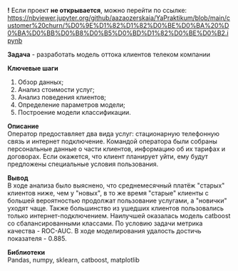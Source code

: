 **!** Если проект **не открывается**, можно перейти по ссылке: https://nbviewer.jupyter.org/github/aazaozerskaia/YaPraktikum/blob/main/customer%20churn/%D0%9E%D1%82%D1%82%D0%BE%D0%BA%20%D0%BA%D0%BB%D0%B8%D0%B5%D0%BD%D1%82%D0%BE%D0%B2.ipynb

**Задача** - разработать модель оттока клиентов телеком компании  

**Ключевые шаги**  
1. Обзор данных;
2. Анализ стоимости услуг;
3. Анализ поведения клиентов;
4. Определение параметров модели;
5. Построение модели классификации.


**Описание**  
Оператор предоставляет два вида услуг: стационарную телефонную связь и интернет подключение. Командой оператора были собраны персональные данные о части клиентов, информацию об их тарифах и договорах. Если окажется, что клиент планирует уйти, ему будут предложены специальные условия пользования.


**Вывод**  
В ходе анализа было выяснено, что среднемесячный платёж "старых" клиентов ниже, чем у "новых", в то же время "старые" клиенты с большей вероятностью продолжат пользование услугами, а "новички" уходят чаще. Также большинство из ушедших клиентов пользовались только интернет-подключением.
Наилучшей оказалась модель catboost со сбалансированными классами. По условию задачи метрика качества - ROC-AUC. В ходе моделирования удалость достичь показателя - 0.885.


**Библиотеки**  
Pandas, numpy, sklearn, catboost, matplotlib  
